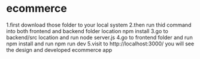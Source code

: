 # ecommerce
1.first download those folder to your local system
2.then run thid command into both frontend and backend folder location npm install
3.go to backend/src location and run node server.js
4.go to frontend folder and run npm install and run npm run dev
5.visit to http://localhost:3000/ you will see the design and developed ecommerce app
